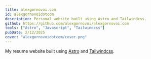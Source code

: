 ```yaml
---
title: alexgornovoi.com
id: alexgornovoidotcom
description: Personal website built using Astro and Tailwindcss. 
github: https://github.com/alexgornovoi/alexgornovoi.com
tools: ["Astro", "Javascript", "Tailwindcss"]
pubDate: 2/12/2025
cover: "alexgornovoidotcom/cover.png"
---
```


My resume website built using [Astro](https://astro.build/) and [Tailwindcss](https://tailwindcss.com/).